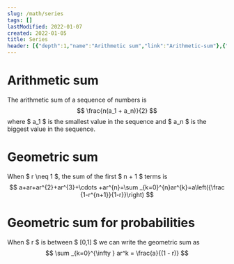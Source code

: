 ```yaml
---
slug: /math/series
tags: []
lastModified: 2022-01-07
created: 2022-01-05
title: Series
header: [{"depth":1,"name":"Arithmetic sum","link":"Arithmetic-sum"},{"depth":1,"name":"Geometric sum","link":"Geometric-sum"},{"depth":1,"name":"Geometric sum for probabilities","link":"Geometric-sum-for-probabilities"}]
---
```


# Arithmetic sum
The arithmetic sum of a sequence of numbers is
$$
\frac{n(a_1 + a_n)}{2}
$$
where $ a_1 $ is the smallest value in the sequence and $ a_n $ is the biggest value in the sequence.

# Geometric sum
When $ r \neq 1 $, the sum of the first $ n + 1 $ terms is
$$
a+ar+ar^{2}+ar^{3}+\cdots +ar^{n}=\sum _{k=0}^{n}ar^{k}=a\left({\frac {1-r^{n+1}}{1-r}}\right)
$$

# Geometric sum for probabilities
When $ r $ is between $ [0,1] $ we can write the geometric sum as
$$
\sum _{k=0}^{\infty } ar^k = \frac{a}{(1 - r)}
$$
